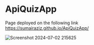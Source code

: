 # ApiQuizApp
Page deployed on the following link
https://sumairaziz.github.io/ApiQuizApp/

![Screenshot 2024-07-02 215625](https://github.com/SumairAziz/ApiQuizApp/assets/140709914/67c5674d-6fea-4c46-bd31-0188f555f8e4)
